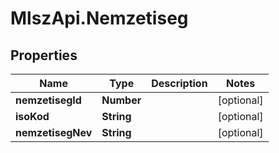 # MlszApi.Nemzetiseg

## Properties

Name | Type | Description | Notes
------------ | ------------- | ------------- | -------------
**nemzetisegId** | **Number** |  | [optional] 
**isoKod** | **String** |  | [optional] 
**nemzetisegNev** | **String** |  | [optional] 


